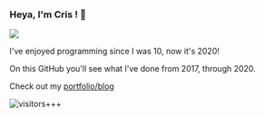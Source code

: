 ### Heya, I'm Cris ! 👋

<img src="https://github-readme-stats.vercel.app/api?username=c9fe&show_icons=true&hide_border=true&theme=radical&count_private=true" />

I've enjoyed programming since I was 10, now it's 2020!

On this GitHub you'll see what I've done from 2017, through 2020.

Check out my [portfolio/blog](https://github.com/c9fe/Blogfolio)

![visitors+++](https://valar-hitcounter.valar.dev/count?name=lnsp&style=minimal)

